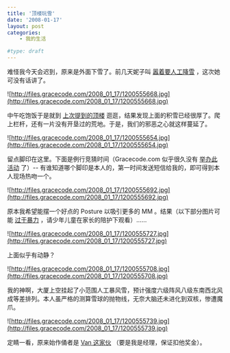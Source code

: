 ```yaml
---
title: '顶楼玩雪'
date: '2008-01-17'
layout: post
categories:
    - 我的生活

#type: draft
---
```


难怪我今天会迟到，原来是外面下雪了。前几天妮子叫 [嚣着要人工降雪](http://www.yiyitoo.com/archives/406) ，这次她可没有话讲了。

![http://files.gracecode.com/2008_01_17/1200555668.jpg](http://files.gracecode.com/2008_01_17/1200555668.jpg)

中午吃饱饭于是就到 [上次提到的顶楼]({{site.urls}}/posts/639/) 逛逛，结果发现上面的积雪已经很厚了。爬上栏杆，还有一片没有开垦过的荒地。于是，我们的邪恶之心就这样蔓延了。

![http://files.gracecode.com/2008_01_17/1200555654.jpg](http://files.gracecode.com/2008_01_17/1200555654.jpg)

留点脚印在这里。下面是例行竞猜时间（Gracecode.com 似乎很久没有 [举办此活动]({{site.urls}}/posts/287/) 了）-- 有谁知道哪个脚印是本人的，第一时间发送短信给我的，即可得到本人现场热吻一个。

![http://files.gracecode.com/2008_01_17/1200555692.jpg](http://files.gracecode.com/2008_01_17/1200555692.jpg)

原本我希望能摆一个好点的 Posture 以吸引更多的 MM 。结果（以下部分图片可能 [过于暴力]({{site.urls}}/posts/580/) ，请少年儿童在家长的陪护下观看）……

![http://files.gracecode.com/2008_01_17/1200555727.jpg](http://files.gracecode.com/2008_01_17/1200555727.jpg)

上面似乎有动静？

![http://files.gracecode.com/2008_01_17/1200555708.jpg](http://files.gracecode.com/2008_01_17/1200555708.jpg)

我的神啊，大厦上空挂起了小范围人工暴风雪，预计强度六级阵风八级东南西北风成等差排列。本人虽严格的测算雪球的抛物线，无奈大脑还未进化到双核，惨遭魔爪。

![http://files.gracecode.com/2008_01_17/1200555739.jpg](http://files.gracecode.com/2008_01_17/1200555739.jpg)

定睛一看，原来始作俑者是  [Van 这家伙](http://vanglm.spaces.live.com/) （要是我是经理，保证扣他奖金）。
